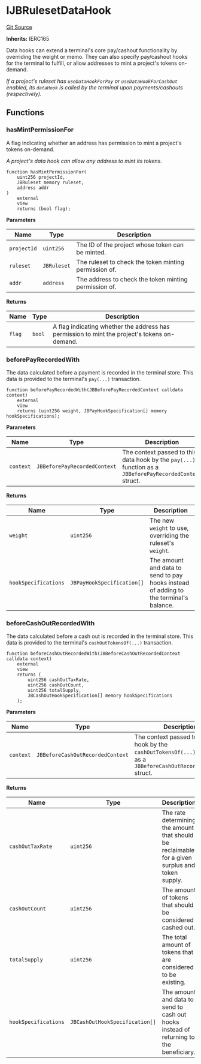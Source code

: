 # IJBRulesetDataHook
[Git Source](https://github.com/Bananapus/nana-core/blob/9ffd83f524d99d59ba18aef48653d33df1e16f81/src/interfaces/IJBRulesetDataHook.sol)

**Inherits:**
IERC165

Data hooks can extend a terminal's core pay/cashout functionality by overriding the weight or memo. They can
also specify pay/cashout hooks for the terminal to fulfill, or allow addresses to mint a project's tokens on-demand.

*If a project's ruleset has `useDataHookForPay` or `useDataHookForCashOut` enabled, its `dataHook` is called by
the terminal upon payments/cashouts (respectively).*


## Functions
### hasMintPermissionFor

A flag indicating whether an address has permission to mint a project's tokens on-demand.

*A project's data hook can allow any address to mint its tokens.*


```solidity
function hasMintPermissionFor(
    uint256 projectId,
    JBRuleset memory ruleset,
    address addr
)
    external
    view
    returns (bool flag);
```
**Parameters**

|Name|Type|Description|
|----|----|-----------|
|`projectId`|`uint256`|The ID of the project whose token can be minted.|
|`ruleset`|`JBRuleset`|The ruleset to check the token minting permission of.|
|`addr`|`address`|The address to check the token minting permission of.|

**Returns**

|Name|Type|Description|
|----|----|-----------|
|`flag`|`bool`|A flag indicating whether the address has permission to mint the project's tokens on-demand.|


### beforePayRecordedWith

The data calculated before a payment is recorded in the terminal store. This data is provided to the
terminal's `pay(...)` transaction.


```solidity
function beforePayRecordedWith(JBBeforePayRecordedContext calldata context)
    external
    view
    returns (uint256 weight, JBPayHookSpecification[] memory hookSpecifications);
```
**Parameters**

|Name|Type|Description|
|----|----|-----------|
|`context`|`JBBeforePayRecordedContext`|The context passed to this data hook by the `pay(...)` function as a `JBBeforePayRecordedContext` struct.|

**Returns**

|Name|Type|Description|
|----|----|-----------|
|`weight`|`uint256`|The new `weight` to use, overriding the ruleset's `weight`.|
|`hookSpecifications`|`JBPayHookSpecification[]`|The amount and data to send to pay hooks instead of adding to the terminal's balance.|


### beforeCashOutRecordedWith

The data calculated before a cash out is recorded in the terminal store. This data is provided to the
terminal's `cashOutTokensOf(...)` transaction.


```solidity
function beforeCashOutRecordedWith(JBBeforeCashOutRecordedContext calldata context)
    external
    view
    returns (
        uint256 cashOutTaxRate,
        uint256 cashOutCount,
        uint256 totalSupply,
        JBCashOutHookSpecification[] memory hookSpecifications
    );
```
**Parameters**

|Name|Type|Description|
|----|----|-----------|
|`context`|`JBBeforeCashOutRecordedContext`|The context passed to this data hook by the `cashOutTokensOf(...)` function as a `JBBeforeCashOutRecordedContext` struct.|

**Returns**

|Name|Type|Description|
|----|----|-----------|
|`cashOutTaxRate`|`uint256`|The rate determining the amount that should be reclaimable for a given surplus and token supply.|
|`cashOutCount`|`uint256`|The amount of tokens that should be considered cashed out.|
|`totalSupply`|`uint256`|The total amount of tokens that are considered to be existing.|
|`hookSpecifications`|`JBCashOutHookSpecification[]`|The amount and data to send to cash out hooks instead of returning to the beneficiary.|



